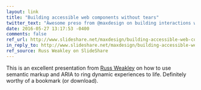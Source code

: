 ```yaml
---
layout: link
title: "Building accessible web components without tears"
twitter_text: "Awesome preso from @maxdesign on building interactions with ARIA."
date: 2016-05-27 13:17:53 -0400
comments: false
ref_url: http://www.slideshare.net/maxdesign/building-accessible-web-components-without-tears
in_reply_to: http://www.slideshare.net/maxdesign/building-accessible-web-components-without-tears
ref_source: Russ Weakley on SlideShare
---
```


This is an excellent presentation from <a href="http://maxdesign.com.au/">Russ Weakley</a> on how to use semantic markup and ARIA to ring dynamic experiences to life. Definitely worthy of a bookmark (or download).